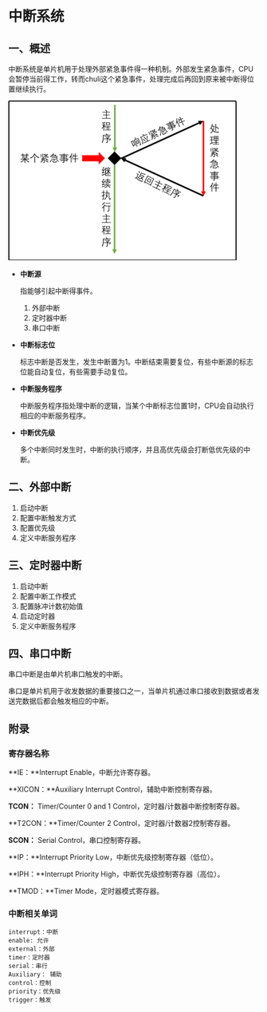 # 中断系统

## 一、概述

​	中断系统是单片机用于处理外部紧急事件得一种机制。外部发生紧急事件，CPU会暂停当前得工作，转而chuli这个紧急事件，处理完成后再回到原来被中断得位置继续执行。

![中断概述](./images/2-1.png)

- **中断源**

  指能够引起中断得事件。

  1. 外部中断
  2. 定时器中断
  3. 串口中断

- **中断标志位**

  标志中断是否发生，发生中断置为1。中断结束需要复位，有些中断源的标志位能自动复位，有些需要手动复位。

- **中断服务程序**

  中断服务程序指处理中断的逻辑，当某个中断标志位置1时，CPU会自动执行相应的中断服务程序。

- **中断优先级**

  多个中断同时发生时，中断的执行顺序，并且高优先级会打断低优先级的中断。

## 二、外部中断

1. 启动中断
2. 配置中断触发方式
3. 配置优先级
4. 定义中断服务程序

## 三、定时器中断

1. 启动中断
2. 配置中断工作模式
3. 配置脉冲计数初始值
4. 启动定时器
5. 定义中断服务程序

## 四、串口中断

串口中断是由单片机串口触发的中断。

串口是单片机用于收发数据的重要接口之一，当单片机通过串口接收到数据或者发送完数据后都会触发相应的中断。

## 附录

### 寄存器名称

**IE：**Interrupt Enable，中断允许寄存器。

**XICON：**Auxiliary Interrupt Control，辅助中断控制寄存器。  

**TCON：** Timer/Counter 0 and 1 Control，定时器/计数器中断控制寄存器。  

**T2CON：**Timer/Counter 2 Control，定时器/计数器2控制寄存器。  

**SCON：** Serial Control，串口控制寄存器。

**IP：**Interrupt Priority Low，中断优先级控制寄存器（低位）。

**IPH：**Interrupt Priority High，中断优先级控制寄存器（高位）。

**TMOD：**Timer Mode，定时器模式寄存器。  

### 中断相关单词

```
interrupt：中断
enable: 允许
external：外部
timer：定时器
serial：串行
Auxiliary： 辅助
control：控制
priority：优先级
trigger：触发
```

